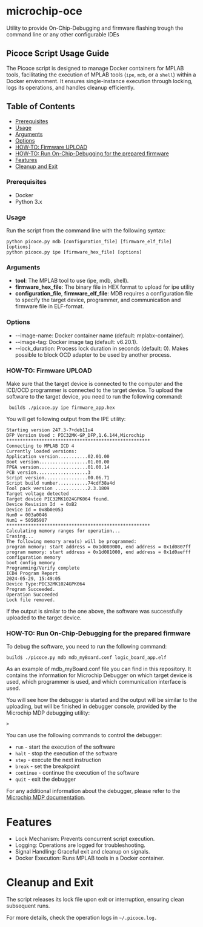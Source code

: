 # microchip-oce
Utility to provide On-Chip-Debugging and firmware flashing trough the command line or any other configurable IDEs

## Picoce Script Usage Guide

The Picoce script is designed to manage Docker containers for MPLAB tools, facilitating the execution of MPLAB tools (`ipe`, `mdb`, or a `shell`) within a Docker environment. It ensures single-instance execution through locking, logs its operations, and handles cleanup efficiently.

## Table of Contents
- [Prerequisites](#prerequisites)
- [Usage](#usage)
- [Arguments](#arguments)
- [Options](#options)
- [HOW-TO: Firmware UPLOAD](#how-to-firmware-upload)
- [HOW-TO: Run On-Chip-Debugging for the prepared firmware](#how-to-run-on-chip-debugging-for-the-prepared-firmware)
- [Features](#features)
- [Cleanup and Exit](#cleanup-and-exit)

### Prerequisites
- Docker
- Python 3.x

### Usage

Run the script from the command line with the following syntax:

```shell
python picoce.py mdb [configuration_file] [firmware_elf_file] [options]
python picoce.py ipe [firmware_hex_file] [options]
```

### Arguments
 * **tool**: The MPLAB tool to use (ipe, mdb, shell).
 * **firmware_hex_file**: The binary file in HEX format to upload for ipe utility
 * **configuration_file**, **firmware_elf_file**: MDB requires a configuration file to specify the target device, programmer, and communication and firmware file in ELF-format.


### Options
 * --image-name: Docker container name (default: mplabx-container).
 * --image-tag: Docker image tag (default: v6.20.1).
 * --lock_duration: Process lock duration in seconds (default: 0). Makes possible to block OCD adapter to be used by another process.

### HOW-TO: Firmware UPLOAD
Make sure that the target device is connected to the computer and the ICD/OCD programmer is connected to the target device.
To upload the software to the target device, you need to run the following command:
```shell
 build$ ./picoce.py ipe firmware_app.hex
```

You will get following output from the IPE utility:
```shell
Starting version 247.3-7+deb11u4
DFP Version Used : PIC32MK-GP_DFP,1.6.144,Microchip
*****************************************************
Connecting to MPLAB ICD 4
Currently loaded versions:
Application version...........02.01.00
Boot version..................01.00.00
FPGA version..................01.00.14
PCB version...................3
Script version................00.06.71
Script build number...........74cdf38a4d
Tool pack version ............2.3.1809
Target voltage detected
Target device PIC32MK1024GPK064 found.
Device Revision Id  = 0xB2
Device Id = 0x8b0e053
Num0 = 003a0046
Num1 = 50505907
*****************************************************
Calculating memory ranges for operation...
Erasing...
The following memory area(s) will be programmed:
program memory: start address = 0x1d080000, end address = 0x1d0807ff
program memory: start address = 0x1d081000, end address = 0x1d0aefff
configuration memory
boot config memory
Programming/Verify complete
ICD4 Program Report
2024-05-29, 15:49:05
Device Type:PIC32MK1024GPK064
Program Succeeded.
Operation Succeeded
Lock file removed.
````
If the output is similar to the one above, the software was successfully uploaded to the target device.

### HOW-TO: Run On-Chip-Debugging for the prepared firmware

To debug the software, you need to run the following command:
```
build$ ./picoce.py mdb mdb_myBoard.conf logic_board_app.elf
```
As an example of mdb_myBoard.conf file you can find in this repository. It contains the information for Microchip Debugger on which target device is used, which programmer is used, and which communication interface is used.

You will see how the debugger is started and the output will be similar to the uploading, but will be finished in debugger console, provided by the Microchip MDP debugging utility:

```shell
>
```

You can use the following commands to control the debugger:
- `run` - start the execution of the software
- `halt` - stop the execution of the software
- `step` - execute the next instruction
- `break` - set the breakpoint
- `continue` - continue the execution of the software
- `quit` - exit the debugger

For any additional information about the debugger, please refer to the [Microchip MDP documentation](https://www.microchip.com/en-us/development-tools-tools-and-software/mplab-x-ide).



# Features
 * Lock Mechanism: Prevents concurrent script execution.
 * Logging: Operations are logged for troubleshooting.
 * Signal Handling: Graceful exit and cleanup on signals.
 * Docker Execution: Runs MPLAB tools in a Docker container.

# Cleanup and Exit
The script releases its lock file upon exit or interruption, ensuring clean subsequent runs.

For more details, check the operation logs in `~/.picoce.log.`